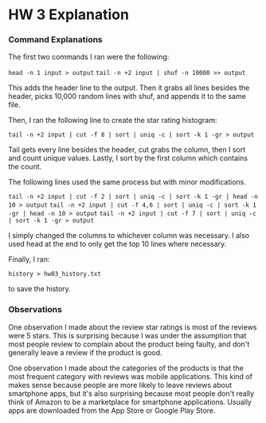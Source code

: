 # HW 3 Explanation

### Command Explanations

The first two commands I ran were the following:

`head -n 1 input > output`
`tail -n +2 input | shuf -n 10000 >> output`

This adds the header line to the output. Then it grabs all lines besides the
header, picks 10,000 random lines with shuf, and appends it to the same file. 

Then, I ran the following line to create the star rating histogram:

`tail -n +2 input | cut -f 8 | sort | uniq -c | sort -k 1 -gr > output`

Tail gets every line besides the header, cut grabs the column, then I sort and
count unique values. Lastly, I sort by the first column which contains the
count.

The following lines used the same process but with minor modifications.

`tail -n +2 input | cut -f 2 | sort | uniq -c | sort -k 1 -gr | head -n 10 > output`
`tail -n +2 input | cut -f 4,6 | sort | uniq -c | sort -k 1 -gr | head -n 10 > output`
`tail -n +2 input | cut -f 7 | sort | uniq -c | sort -k 1 -gr > output`

I simply changed the columns to whichever column was necessary. I also used
head at the end to only get the top 10 lines where necessary.

Finally, I ran:

`history > hw03_history.txt`

to save the history.

### Observations

One observation I made about the review star ratings is most of the reviews
were 5 stars. This is surprising because I was under the assumption that most
people review to complain about the product being faulty, and don't generally
leave a review if the product is good.

One observation I made about the categories of the products is that the most
frequent category with reviews was mobile applications. This kind of makes
sense because people are more likely to leave reviews about smartphone apps,
but it's also surprising because most people don't really think of Amazon to be
a marketplace for smartphone applications. Usually apps are downloaded from the
App Store or Google Play Store. 
